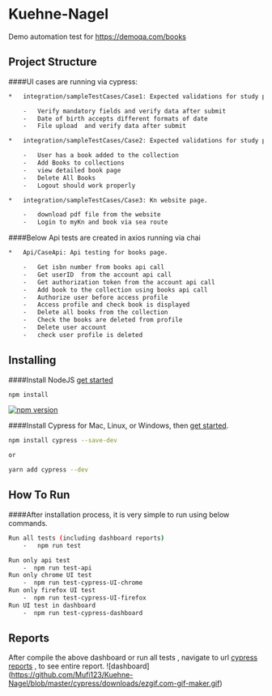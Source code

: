 # Kuehne-Nagel
Demo automation test for https://demoqa.com/books

## Project Structure
 ####UI cases are running via cypress: 
```bash
*   integration/sampleTestCases/Case1: Expected validations for study portal.

    -   Verify mandatory fields and verify data after submit
    -   Date of birth accepts different formats of date
    -   File upload  and verify data after submit
```
```bash
*   integration/sampleTestCases/Case2: Expected validations for study portal.

    -   User has a book added to the collection
    -   Add Books to collections
    -   view detailed book page
    -   Delete All Books
    -   Logout should work properly
```
```bash
*   integration/sampleTestCases/Case3: Kn website page.

    -   download pdf file from the website
    -   Login to myKn and book via sea route

```
                    
####Below Api tests are created in axios running via chai
```bash
*   Api/CaseApi: Api testing for books page.

    -   Get isbn number from books api call
    -   Get userID  from the account api call
    -   Get authorization token from the account api call
    -   Add book to the collection using books api call
    -   Authorize user before access profile
    -   Access profile and check book is displayed
    -   Delete all books from the collection
    -   Check the books are deleted from profile
    -   Delete user account
    -   check user profile is deleted

```

## Installing
####Install NodeJS [get started](https://www.pluralsight.com/guides/getting-started-with-nodejs)
```bash
npm install
```

[![npm version](https://badge.fury.io/js/cypress.svg)](https://badge.fury.io/js/cypress)

####Install Cypress for Mac, Linux, or Windows, then [get started](https://on.cypress.io/install).

```bash
npm install cypress --save-dev

or

yarn add cypress --dev
```

## How To Run

####After installation process, it is very simple to run using below commands.
```bash
Run all tests (including dashboard reports)
    -   npm run test

Run only api test 
    -  npm run test-api
Run only chrome UI test
    -  npm run test-cypress-UI-chrome
Run only firefox UI test
    -  npm run test-cypress-UI-firefox
Run UI test in dashboard
    -  npm run test-cypress-dashboard
```

## Reports
   After compile the above dashboard or run all tests , navigate to url [cypress reports](https://dashboard.cypress.io/projects/7ev4ws/analytics/runs-over-time) , to see entire report.
   ![dashboard] (https://github.com/Mufi123/Kuehne-Nagel/blob/master/cypress/downloads/ezgif.com-gif-maker.gif)
  
        
    

